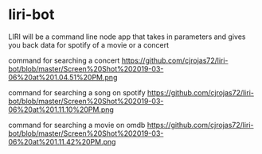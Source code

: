# liri-bot
LIRI will be a command line node app that takes in parameters and gives you back data for spotify of a movie or a concert

command for searching a concert 
https://github.com/cjrojas72/liri-bot/blob/master/Screen%20Shot%202019-03-06%20at%201.04.51%20PM.png

command for searching a song on spotify 
https://github.com/cjrojas72/liri-bot/blob/master/Screen%20Shot%202019-03-06%20at%201.11.10%20PM.png

command for searching a movie on omdb
https://github.com/cjrojas72/liri-bot/blob/master/Screen%20Shot%202019-03-06%20at%201.11.42%20PM.png
